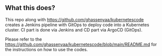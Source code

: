 ## What this does?
This repo along with https://github.com/ghassenyaa/kubernetescode creates a Jenkins pipeline with GitOps to deploy code into a Kubernetes cluster. CI part is done via Jenkins and CD part via ArgoCD (GitOps).


Please refer to the https://github.com/ghassenyaa/kubernetescode/blob/main/README.md for the instructions on how to use the codes.
